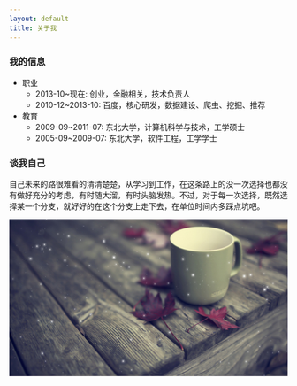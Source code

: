 ```yaml
---
layout: default
title: 关于我
---
```


### 我的信息
* 职业
	+	2013-10~现在: 创业，金融相关，技术负责人
	+ 	2010-12~2013-10: 百度，核心研发，数据建设、爬虫、挖掘、推荐
* 教育
	+  2009-09~2011-07: 东北大学，计算机科学与技术，工学硕士
	+  2005-09~2009-07: 东北大学，软件工程，工学学士

### 谈我自己
自己未来的路很难看的清清楚楚，从学习到工作，在这条路上的没一次选择也都没有做好充分的考虑，有时随大溜，有时头脑发热。不过，对于每一次选择，既然选择某一个分支，就好好的在这个分支上走下去，在单位时间内多踩点坑吧。

![喝杯咖啡 好好思考](/images/coffee.jpg)
